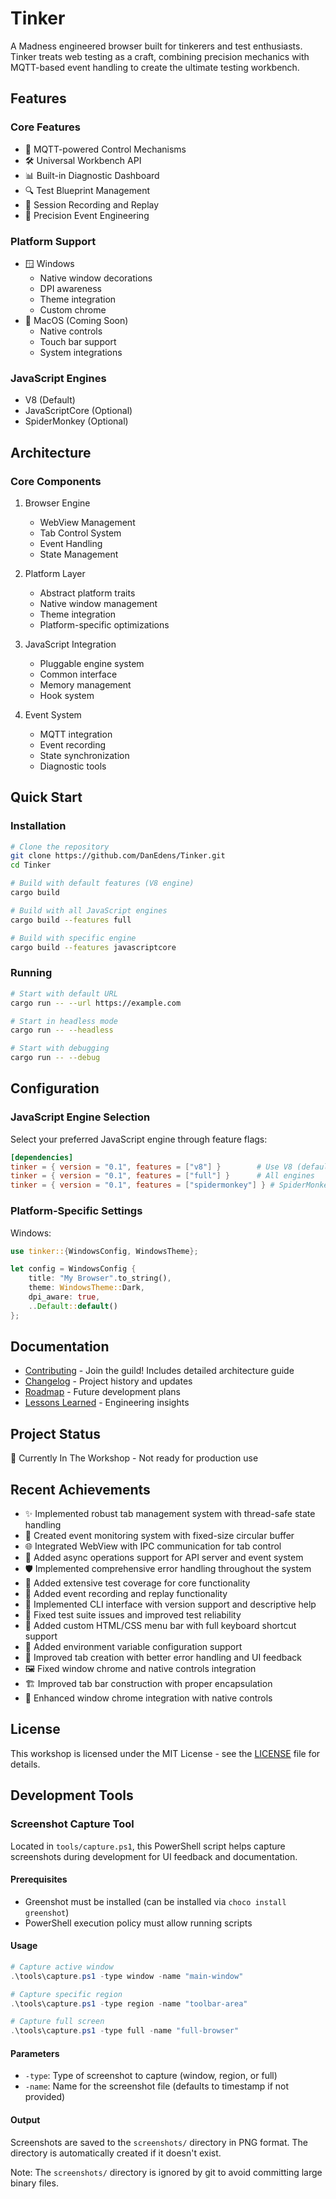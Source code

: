# Tinker

A Madness engineered browser built for tinkerers and test enthusiasts. Tinker treats web testing as a craft, combining precision mechanics with MQTT-based event handling to create the ultimate testing workbench.

## Features

### Core Features
- 🔧 MQTT-powered Control Mechanisms
- 🛠️ Universal Workbench API
- 📊 Built-in Diagnostic Dashboard
- 🔍 Test Blueprint Management
- 🔄 Session Recording and Replay
- 🎯 Precision Event Engineering

### Platform Support
- 🪟 Windows
  - Native window decorations
  - DPI awareness
  - Theme integration
  - Custom chrome
- 🍎 MacOS (Coming Soon)
  - Native controls
  - Touch bar support
  - System integrations

### JavaScript Engines
- V8 (Default)
- JavaScriptCore (Optional)
- SpiderMonkey (Optional)

## Architecture

### Core Components
1. Browser Engine
   - WebView Management
   - Tab Control System
   - Event Handling
   - State Management

2. Platform Layer
   - Abstract platform traits
   - Native window management
   - Theme integration
   - Platform-specific optimizations

3. JavaScript Integration
   - Pluggable engine system
   - Common interface
   - Memory management
   - Hook system

4. Event System
   - MQTT integration
   - Event recording
   - State synchronization
   - Diagnostic tools

## Quick Start

### Installation
```bash
# Clone the repository
git clone https://github.com/DanEdens/Tinker.git
cd Tinker

# Build with default features (V8 engine)
cargo build

# Build with all JavaScript engines
cargo build --features full

# Build with specific engine
cargo build --features javascriptcore
```

### Running
```bash
# Start with default URL
cargo run -- --url https://example.com

# Start in headless mode
cargo run -- --headless

# Start with debugging
cargo run -- --debug
```

## Configuration

### JavaScript Engine Selection
Select your preferred JavaScript engine through feature flags:
```toml
[dependencies]
tinker = { version = "0.1", features = ["v8"] }        # Use V8 (default)
tinker = { version = "0.1", features = ["full"] }      # All engines
tinker = { version = "0.1", features = ["spidermonkey"] } # SpiderMonkey only
```

### Platform-Specific Settings
Windows:
```rust
use tinker::{WindowsConfig, WindowsTheme};

let config = WindowsConfig {
    title: "My Browser".to_string(),
    theme: WindowsTheme::Dark,
    dpi_aware: true,
    ..Default::default()
};
```

## Documentation
- [Contributing](CONTRIBUTING.md) - Join the guild! Includes detailed architecture guide
- [Changelog](CHANGELOG.md) - Project history and updates
- [Roadmap](ROADMAP.md) - Future development plans
- [Lessons Learned](LESSONS_LEARNED.md) - Engineering insights

## Project Status

🚧️ Currently In The Workshop - Not ready for production use

## Recent Achievements
- ✨ Implemented robust tab management system with thread-safe state handling
- 🔄 Created event monitoring system with fixed-size circular buffer
- 🌐 Integrated WebView with IPC communication for tab control
- 🚀 Added async operations support for API server and event system
- 🛡️ Implemented comprehensive error handling throughout the system
- 🧪 Added extensive test coverage for core functionality
- 📝 Added event recording and replay functionality
- 🎯 Implemented CLI interface with version support and descriptive help
- 🔧 Fixed test suite issues and improved test reliability
- 🎨 Added custom HTML/CSS menu bar with full keyboard shortcut support
- 🔄 Added environment variable configuration support
- 🎯 Improved tab creation with better error handling and UI feedback
- 🖼️ Fixed window chrome and native controls integration
- 🏗️ Improved tab bar construction with proper encapsulation
- 🔄 Enhanced window chrome integration with native controls

## License

This workshop is licensed under the MIT License - see the [LICENSE](LICENSE) file for details.

## Development Tools

### Screenshot Capture Tool
Located in `tools/capture.ps1`, this PowerShell script helps capture screenshots during development for UI feedback and documentation.

#### Prerequisites
- Greenshot must be installed (can be installed via `choco install greenshot`)
- PowerShell execution policy must allow running scripts

#### Usage
```powershell
# Capture active window
.\tools\capture.ps1 -type window -name "main-window"

# Capture specific region
.\tools\capture.ps1 -type region -name "toolbar-area"

# Capture full screen
.\tools\capture.ps1 -type full -name "full-browser"
```

#### Parameters
- `-type`: Type of screenshot to capture (window, region, or full)
- `-name`: Name for the screenshot file (defaults to timestamp if not provided)

#### Output
Screenshots are saved to the `screenshots/` directory in PNG format. The directory is automatically created if it doesn't exist.

Note: The `screenshots/` directory is ignored by git to avoid committing large binary files.

